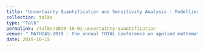 ```yaml
---
title: "Uncertainty Quantification and Sensitivity Analysis : Modelling with Gaussian Processes"
collection: talks
type: "Talk"
permalink: /talks/2019-10-01-uncertainty-quantification
venue: " MATHIAS-2019 : the annual TOTAL conference on applied mathematics, scientific computing, data science and Artificial Intelligence"
date: 2019-10-15
---
```

